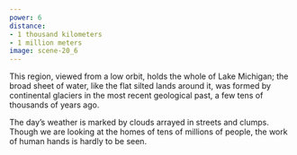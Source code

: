 ```yaml
---
power: 6
distance:
- 1 thousand kilometers
- 1 million meters
image: scene-20_6
---
```

This region, viewed from a low orbit, holds the whole of Lake Michigan; the broad sheet of water, like the flat silted lands around it, was formed by continental glaciers in the most recent geological past, a few tens of thousands of years ago.

The day’s weather is marked by clouds arrayed in streets and clumps. Though we are looking at the homes of tens of millions of people, the work of human hands is hardly to be seen.
